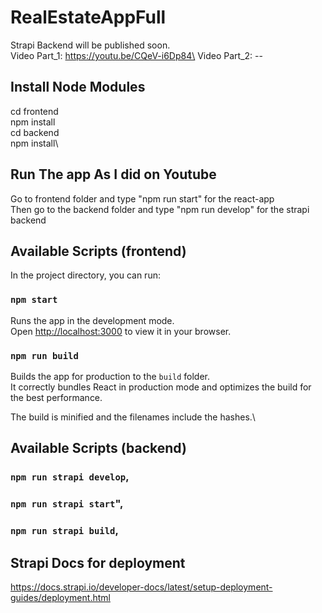 # RealEstateAppFull
Strapi Backend will be published soon.\
Video Part_1: https://youtu.be/CQeV-i6Dp84\
Video Part_2: --

## Install Node Modules
cd frontend\
npm install\
cd backend\
npm install\

## Run The app As I did on Youtube
Go to frontend folder and type "npm run start" for the react-app\
Then go to the backend folder and type "npm run develop" for the strapi backend

## Available Scripts (frontend)
In the project directory, you can run:

### `npm start`

Runs the app in the development mode.\
Open [http://localhost:3000](http://localhost:3000) to view it in your browser.

### `npm run build`

Builds the app for production to the `build` folder.\
It correctly bundles React in production mode and optimizes the build for the best performance.

The build is minified and the filenames include the hashes.\

## Available Scripts (backend)
### `npm run strapi develop`,
### `npm run strapi start`",
### `npm run strapi build`,

## Strapi Docs for deployment
https://docs.strapi.io/developer-docs/latest/setup-deployment-guides/deployment.html
